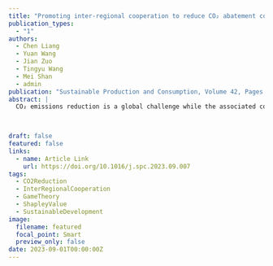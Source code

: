 ```yaml
---
title: "Promoting inter-regional cooperation to reduce CO₂ abatement cost in China"
publication_types:
  - "1"
authors:
  - Chen Liang
  - Yuan Wang
  - Jian Zuo
  - Tingyu Wang
  - Mei Shan
  - admin
publication: "Sustainable Production and Consumption, Volume 42, Pages 23–32 (2023)"
abstract: |
  CO₂ emissions reduction is a global challenge while the associated cost pressure presents a crucial issue. Within a country, each region, with different levels of abatement cost, may play different roles to achieve the national target of CO₂ emissions reduction. Such heterogeneity could play a role in the cost efficiency of national CO₂ emissions reduction, i.e. the minimum total abatement cost across the entire country. Previous models predominately focus on minimizing the total abatement cost, while the allocation of cooperative benefits is largely overlooked. We constructed a combined regional optimization and game model, i.e., the cooperative emission reduction model. The aim is to achieve the national carbon reduction target while reducing CO₂ emissions at a minimum cost through inter-regional cooperation. In order to achieve cooperation, it is imperative to ensure that every participating region can benefit from cooperation. This study developed a cooperative emission reduction model based on the Shapley value method of game theory to determine the mechanism to distribute cooperation benefits amongst participating regions in fairness. Compared to the total costs before applying this model, 17.04%–33.62% and 19.59%–24.62% total CO₂ abatement costs of China can be saved in 2025 and 2030, respectively. This method can be employed in other countries to assist policymakers to establish an appropriate goal for CO₂ emission reduction, and formulate a compensation mechanism to promote inter-regional cooperation with fairness and minimum cost.


  
draft: false
featured: false
links:
  - name: Article Link
    url: https://doi.org/10.1016/j.spc.2023.09.007
tags:
  - CO2Reduction
  - InterRegionalCooperation
  - GameTheory
  - ShapleyValue
  - SustainableDevelopment
image:
  filename: featured
  focal_point: Smart
  preview_only: false
date: 2023-09-01T00:00:00Z
---
```

